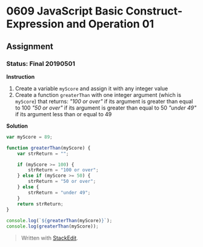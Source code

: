 # 0609 JavaScript Basic Construct- Expression and Operation 01
## Assignment
### Status: Final 20190501

**Instruction**
 1. Create a variable `myScore` and assign it with any integer value
 2. Create a function `greaterThan` with one integer argument (which is `myScore`) that returns: *"100 or over"* if its argument is greater than equal to 100 *"50 or over"* if its argument is greater than equal to 50 *"under 49"* if its argument less than or equal to 49

**Solution**
```JavaScript
var myScore = 89;

function greaterThan(myScore) {
	var strReturn = "";

	if (myScore >= 100) {
		strReturn = "100 or over";
	} else if (myScore >= 50) {
		strReturn = "50 or over";
	} else {
		strReturn = "under 49";
	}
    return strReturn;
}
 
console.log(`${greaterThan(myScore)}`);
console.log(greaterThan(myScore));
```

> Written with [StackEdit](https://stackedit.io/).
